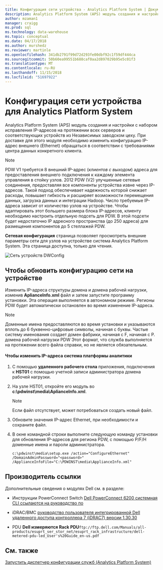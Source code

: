 ```yaml
---
title: Конфигурация сети устройства - Analytics Platform System | Документация Майкрософт
description: Analytics Platform System (APS) модуль создания и настройки с набором исправления IP-адресов на протяжении всех серверов и соответствующих устройств из Независимых заводском цеху. При доставке для этого модуля необходимо изменить конфигурацию IP-адрес внешнего (Ethernet) обращаться в соответствии с требованиями центра данных конкретного клиента.
author: mzaman1
manager: craigg
ms.prod: sql
ms.technology: data-warehouse
ms.topic: conceptual
ms.date: 04/17/2018
ms.author: murshedz
ms.reviewer: martinle
ms.openlocfilehash: 341db2791f99d72d293fe00dbf92c1f59df444ca
ms.sourcegitcommit: 50b60ea99551b688caf0aa2d897029b95e5c01f3
ms.translationtype: MT
ms.contentlocale: ru-RU
ms.lasthandoff: 11/15/2018
ms.locfileid: "51697922"
---
```

# <a name="appliance-network-configuration-for-analytics-platform-system"></a>Конфигурация сети устройства для Analytics Platform System
Analytics Platform System (APS) модуль создания и настройки с набором исправления IP-адресов на протяжении всех серверов и соответствующих устройств из Независимых заводском цеху. При доставке для этого модуля необходимо изменить конфигурацию IP-адрес внешнего (Ethernet) обращаться в соответствии с требованиями центра данных конкретного клиента.  
  
> [!NOTE]  
> PDW V1 требуется 8 внешний IP-адрес (*клиентов с выходом*) адреса для предоставления внешнего подключения к каждому элемента управления в стойку узлов. 2012 PDW (V2) улучшенные сетевые соединения, предоставляя все компоненты устройства извне через IP-адресов. Такой подход обеспечивает надежность которой снижает расходы, повышает гибкость и расширяет возможности перемещения данных, загрузка данных и интеграции Hadoop. Число требуемые IP-адреса зависит от количество узлов на устройстве. Чтобы адаптировать этот большего размера блока IP-адресов, клиенту необходимо настроить отдельную подсеть для PDW. В этой подсети будет недостаточно IP адресного пространства (до 250 адреса) для размещения компонентов до 5 стеллажей PDW.  
  
**Сетевая конфигурация** страница позволяет просмотреть внешние параметры сети для узлов на устройстве система Analytics Platform System. Эта страница доступна, только для чтения.  
  
![Сеть устройств DWConfig](./media/appliance-network-configuration/SQL_Server_PDW_DWConfig_ApplTopNetwork.png "SQL_Server_PDW_DWConfig_ApplTopNetwork")  
  
## <a name="to-update-the-network-configuration-on-your-appliance"></a>Чтобы обновить конфигурацию сети на устройстве  
Изменить IP-адреса структуры домена и домена рабочей нагрузки, изменив **AplianceInfo.xml** файл и затем запустите программу установки. Эта операция выполняется в автономном режиме. Регионы PDW будет автоматически остановлен во время изменение IP-адреса.  
  
> [!NOTE]  
> Доменные имена предоставляются во время установки и указываются вплоть до 6 буквенно-цифровые символы, начиная с буквы. Частые систему именования создает домен фабрики, начиная с F, начиная с P. домена рабочей нагрузки PDW Этот формат, что служба выполняется на протяжении всего файла справки, но не является обязательным. <!-- MISSING LINKS For more information about the domain structure, see [PDW Domain Security &#40;SQL Server PDW&#41;](../sqlpdw/pdw-domain-security-sql-server-pdw.md) and [Understanding the Security Model of the HDInsight Region &#40;Analytics Platform System&#41;](../hdinsight/understanding-the-security-model-of-the-hdinsight-region.md)  -->  
  
#### <a name="to-change-the-ip-addresses-of-the-analytics-platform-system"></a>Чтобы изменить IP-адреса система платформы аналитики  
  
1.  С помощью **удаленного рабочего стола** приложения, подключения к **HST01** с помощью учетной записи администратора домена рабочей нагрузки.  
  
2.  На узле HST01, откройте его модуль во **c:\pdwinst\media\AplianceInfo.xml**.  
  
    > [!NOTE]  
    > Если файл отсутствует, может потребоваться создать новый файл.  
  
3.  Обновите значения IP-адрес Ethernet, при необходимости и сохраните файл.  
  
4.  В окне командной строки выполните следующую команду установки для обновления IP-адресов для региона PDW, с помощью P/F/H доменные имена и пароли администратора.  
  
    ```  
    c:\pdwinst\media\setup.exe /action="ConfigureEthernet" /DomainAdminPassword="<password>" /ApplianceInfoFile="C:\PDWINST\media\ApplianceInfo.xml"  
    ```  
  
## <a name="manufacturer-references"></a>Производитель ссылки  
Дополнительные сведения о модулях Dell см. в разделе:  
  
-   Инструкции PowerConnect Switch [Dell PowerConnect 6200 системная CLI ссылаются на руководство по](https://downloads.dell.com/Manuals/all-products/esuprt_ser_stor_net/esuprt_powerconnect/powerconnect-6224f_Reference%20Guide_en-us.pdf)  
  
-   iDRAC/BMC [руководство пользователя интегрированной Dell удаленного доступа контроллера 7 (iDRAC7) версии 1.30.30](https://downloads.dell.com/Manuals/all-products/esuprt_electronics/esuprt_software/esuprt_remote_ent_sys_mgmt/integrated-dell-remote-access-cntrllr-7-v1.30.30_User%27s%20Guide_en-us.pdf?c=us&l=en&cs=555&s=biz)  
  
-   PDU **Dell измеряются Rack PDU**`ftp://ftp.dell.com/Manuals/all-products/esuprt_ser_stor_net/esuprt_rack_infrastructure/dell-metered-pdu-led_User's%20Guide_en-us.pdf`  
  
## <a name="see-also"></a>См. также  
[Запустить диспетчер конфигурации служб &#40;Analytics Platform System&#41;](launch-the-configuration-manager.md)  
  

